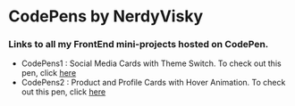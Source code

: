 # CodePens by NerdyVisky
### Links to all my FrontEnd mini-projects hosted on CodePen.

- CodePens1 : Social Media Cards with Theme Switch. To check out this pen, click [here](https://codepen.io/nerdyvisky/pen/RwgbKwd)
- CodePens2 : Product and Profile Cards with Hover Animation. To check out this pen, click [here](https://codepen.io/nerdyvisky/pen/mdwJOLw)
